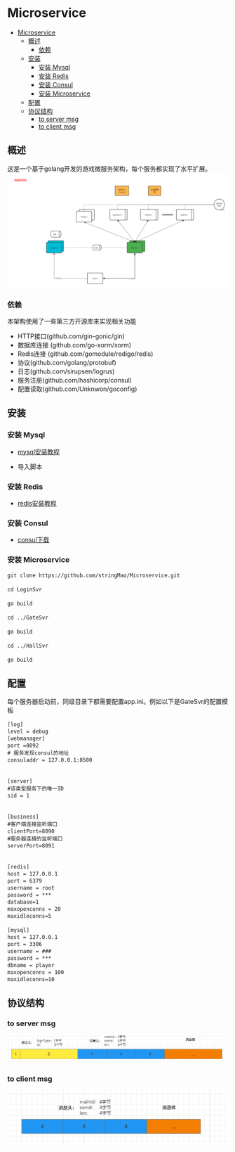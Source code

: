# Microservice

- [Microservice](#microservice)
  - [概述](#概述)
    - [依赖](#依赖)
  - [安装](#安装)
    - [安装 Mysql](#安装-mysql)
    - [安装 Redis](#安装-redis)
    - [安装 Consul](#安装-consul)
    - [安装 Microservice](#安装-microservice)
  - [配置](#配置)
  - [协议结构](#协议结构)
    - [to server msg](#to-server-msg)
    - [to client msg](#to-client-msg)
  


## 概述
  这是一个基于golang开发的游戏微服务架构，每个服务都实现了水平扩展。
![RUNOOB 图标](https://github.com/stringMao/SrcRepository/blob/main/%E5%BE%AE%E6%9C%8D%E5%8A%A1%E6%9E%B6%E6%9E%84.png)

### 依赖
  本架构使用了一些第三方开源库来实现相关功能
- HTTP接口(github.com/gin-gonic/gin)        
- 数据库连接 (github.com/go-xorm/xorm)
- Redis连接 (github.com/gomodule/redigo/redis)
- 协议(github.com/golang/protobuf)
- 日志(github.com/sirupsen/logrus)
- 服务注册(github.com/hashicorp/consul)
- 配置读取(github.com/Unknwon/goconfig)

## 安装

### 安装 Mysql
 - [mysql安装教程](https://www.runoob.com/mysql/mysql-install.html)

 - 导入脚本
### 安装 Redis
 - [redis安装教程](https://www.runoob.com/redis/redis-install.html)
### 安装 Consul
- [consul下载](https://www.consul.io/downloads.html )
### 安装 Microservice

```
git clone https://github.com/stringMao/Microservice.git

cd LoginSvr

go build

cd ../GateSvr

go build

cd ../HallSvr

go build

```

## 配置
每个服务器启动前，同级目录下都需要配置app.ini。例如以下是GateSvr的配置模板

```
[log]
level = debug
[webmanager]
port =8092
# 服务发现consul的地址
consuladdr = 127.0.0.1:8500


[server]
#该类型服务下的唯一ID
sid = 1


[business]
#客户端连接监听端口
clientPort=8090
#服务器连接的监听端口
serverPort=8091


[redis]
host = 127.0.0.1
port = 6379
username = root
password = ***
database=1
maxopenconns = 20
maxidleconns=5

[mysql]
host = 127.0.0.1
port = 3306
username = ###
password = ***
dbname = player
maxopenconns = 100
maxidleconns=10
```

## 协议结构
### to server msg
![RUNOOB 图标](https://github.com/stringMao/SrcRepository/blob/main/%E5%BE%AE%E6%9C%8D%E5%8A%A1/toServerMsg.jpg)

### to client msg
![RUNOOB 图标](https://github.com/stringMao/SrcRepository/blob/main/%E5%BE%AE%E6%9C%8D%E5%8A%A1/toClientMsg.jpg)

